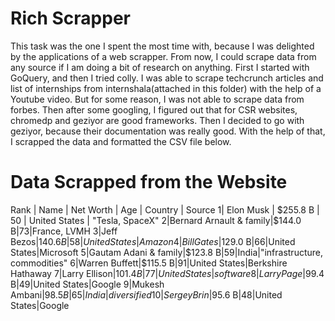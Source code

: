 
# Rich Scrapper

This task was the one I spent the most time with, because I was delighted by the applications of a web scrapper. From now, I could scrape data from any source if I am doing a bit of research on anything. First I started with GoQuery, and then I tried colly. I was able to scrape techcrunch articles and list of internships from internshala(attached in this folder) with the help of a Youtube video. But for some reason, I was not able to scrape data from forbes. Then after some googling, I figured out that for CSR websites, chromedp and geziyor are good frameworks. Then I decided to go with geziyor, because their documentation was really good. With the help of that, I scrapped the data and formatted the CSV file below.

# Data Scrapped from the Website

Rank | Name | Net Worth | Age | Country | Source
1| Elon Musk | $255.8 B | 50 | United States | "Tesla, SpaceX"
2|Bernard Arnault & family|$144.0 B|73|France, LVMH
3|Jeff Bezos|$140.6 B|58|United States|Amazon
4|Bill Gates|$129.0 B|66|United States|Microsoft
5|Gautam Adani & family|$123.8 B|59|India|"infrastructure, commodities"
6|Warren Buffett|$115.5 B|91|United States|Berkshire Hathaway
7|Larry Ellison|$101.4 B|77|United States|software
8|Larry Page|$99.4 B|49|United States|Google
9|Mukesh Ambani|$98.5 B|65|India|diversified
10|Sergey Brin|$95.6 B|48|United States|Google
